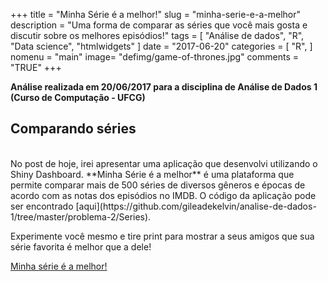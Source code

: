+++
title = "Minha Série é a melhor!"
slug = "minha-serie-e-a-melhor"
description = "Uma forma de comparar as séries que você mais gosta e discutir sobre os melhores episódios!"
tags = [
    "Análise de dados",
    "R",
    "Data science",
    "htmlwidgets"
]
date = "2017-06-20"
categories = [
    "R",
]
nomenu = "main"
image= "defimg/game-of-thrones.jpg"
comments = "TRUE"
+++

**Análise realizada em 20/06/2017 para a disciplina de Análise de Dados 1 (Curso de Computação - UFCG)**

## Comparando séries
<br>
No post de hoje, irei apresentar uma aplicação que desenvolvi utilizando o Shiny Dashboard. **Minha Série é a melhor** é uma plataforma que permite comparar mais de 500 séries de diversos gêneros e épocas de acordo com as notas dos episódios no IMDB. O código da aplicação pode ser encontrado [aqui](https://github.com/gileadekelvin/analise-de-dados-1/tree/master/problema-2/Series).

Experimente você mesmo e tire print para mostrar a seus amigos que sua série favorita é melhor que a dele!

[Minha série é a melhor!](https://gileadekelvin.shinyapps.io/minha_serie_e_a_melhor/)